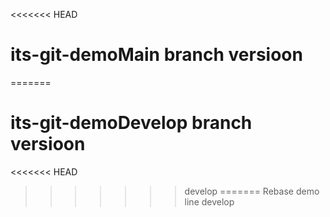 <<<<<<< HEAD
# its-git-demoMain branch versioon
=======
# its-git-demoDevelop branch versioon
<<<<<<< HEAD
>>>>>>> develop
=======
Rebase demo line
>>>>>>> develop
